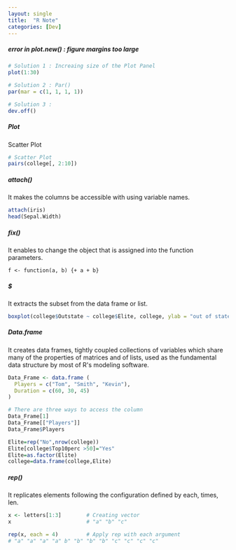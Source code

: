```yaml
---
layout: single
title:  "R Note"
categories: [Dev]
---
```




##### error in plot.new() : figure margins too large

```R
# Solution 1 : Increaing size of the Plot Panel
plot(1:30)

# Solution 2 : Par()
par(mar = c(1, 1, 1, 1))

# Solution 3 :  
dev.off()
```



##### Plot

Scatter Plot

```R
# Scatter Plot
pairs(college[, 2:10])
```



##### attach()

It makes the columns be accessible with using variable names.

```R
attach(iris)
head(Sepal.Width)
```



##### fix()

It enables to change the object that is assigned into the function parameters.

```
f <- function(a, b) {+ a + b}
```





##### $

It extracts the subset from the data frame or list.

```R
boxplot(college$Outstate ~ college$Elite, college, ylab = "out of state tuition", xlab = "Private College(private=1, non-private=0)")
```



##### Data.frame

It creates data frames, tightly coupled collections of variables which share many of the properties of matrices and of lists, used as the fundamental data structure by most of R's modeling software.

```R
Data_Frame <- data.frame (
  Players = c("Tom", "Smith", "Kevin"),
  Duration = c(60, 30, 45)
)

# There are three ways to access the column
Data_Frame[1]
Data_Frame[["Players"]]
Data_Frame$Players
```



```R
Elite=rep("No",nrow(college))
Elite[college$Top10perc >50]="Yes"
Elite=as.factor(Elite)
college=data.frame(college,Elite)
```



##### rep()

It replicates elements following the configuration defined by each, times, len.

```R
x <- letters[1:3]        # Creating vector
x                        # "a" "b" "c"

rep(x, each = 4)         # Apply rep with each argument
# "a" "a" "a" "a" b" "b" "b" "b" "c" "c" "c" "c"
```

